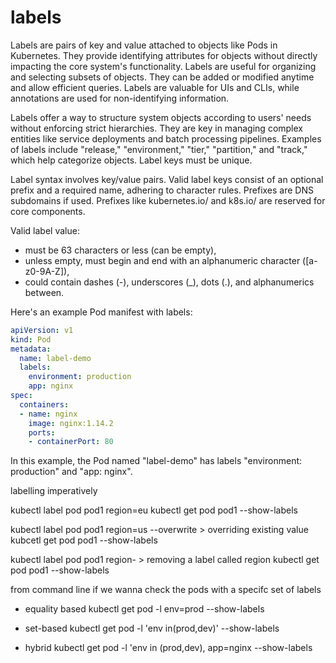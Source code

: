 # labels

Labels are pairs of key and value attached to objects like Pods in Kubernetes. They provide identifying attributes for objects without directly impacting the core system's functionality. Labels are useful for organizing and selecting subsets of objects. They can be added or modified anytime and allow efficient queries. Labels are valuable for UIs and CLIs, while annotations are used for non-identifying information.

Labels offer a way to structure system objects according to users' needs without enforcing strict hierarchies. They are key in managing complex entities like service deployments and batch processing pipelines. Examples of labels include "release," "environment," "tier," "partition," and "track," which help categorize objects. Label keys must be unique.

Label syntax involves key/value pairs. Valid label keys consist of an optional prefix and a required name, adhering to character rules. Prefixes are DNS subdomains if used. Prefixes like kubernetes.io/ and k8s.io/ are reserved for core components. 

Valid label value:

* must be 63 characters or less (can be empty),
* unless empty, must begin and end with an alphanumeric character ([a-z0-9A-Z]),
* could contain dashes (-), underscores (_), dots (.), and alphanumerics between.

Here's an example Pod manifest with labels:
```yaml
apiVersion: v1
kind: Pod
metadata:
  name: label-demo
  labels:
    environment: production
    app: nginx
spec:
  containers:
  - name: nginx
    image: nginx:1.14.2
    ports:
    - containerPort: 80
```

In this example, the Pod named "label-demo" has labels "environment: production" and "app: nginx".


labelling imperatively

  kubectl label pod pod1 region=eu
  kubectl get pod pod1 --show-labels
  
  kubectl label pod pod1  region=us --overwrite  > overriding existing value
  kubcetl get pod pod1 --show-labels

  kubectl label pod pod1  region- > removing a label called region
  kubectl get pod pod1 --show-labels 



from command line if we wanna check the pods with a specifc set of labels 

* equality based
    kubectl get pod -l env=prod --show-labels

* set-based 
    kubectl get pod -l 'env in(prod,dev)' --show-labels

* hybrid 
    kubectl get pod -l 'env in (prod,dev), app=nginx --show-labels